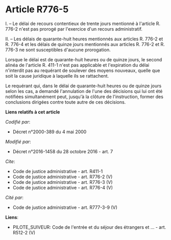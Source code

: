 # Article R776-5

I. – Le délai de recours contentieux de trente jours mentionné à l'article R. 776-2 n'est pas prorogé par l'exercice d'un
recours administratif.

II. – Les délais de quarante-huit heures mentionnés aux articles R. 776-2 et R. 776-4 et les délais de quinze jours
mentionnés aux articles R. 776-2 et R. 776-3 ne sont susceptibles d'aucune prorogation.

Lorsque le délai est de quarante-huit heures ou de quinze jours, le second alinéa de l'article R. 411-1 n'est pas applicable
et l'expiration du délai n'interdit pas au requérant de soulever des moyens nouveaux, quelle que soit la cause juridique à
laquelle ils se rattachent.

Le requérant qui, dans le délai de quarante-huit heures ou de quinze jours selon les cas, a demandé l'annulation de l'une des
décisions qui lui ont été notifiées simultanément peut, jusqu'à la clôture de l'instruction, former des conclusions dirigées
contre toute autre de ces décisions.

**Liens relatifs à cet article**

_Codifié par_:

  - Décret n°2000-389 du 4 mai 2000

_Modifié par_:

  - Décret n°2016-1458 du 28 octobre 2016 - art. 7

_Cite_:

  - Code de justice administrative - art. R411-1
  - Code de justice administrative - art. R776-2 (V)
  - Code de justice administrative - art. R776-3 (V)
  - Code de justice administrative - art. R776-4 (V)

_Cité par_:

  - Code de justice administrative - art. R777-3-9 (V)

**Liens**:

  - PILOTE_SUIVEUR: Code de l'entrée et du séjour des étrangers et ... - art. R512-2 (V)
